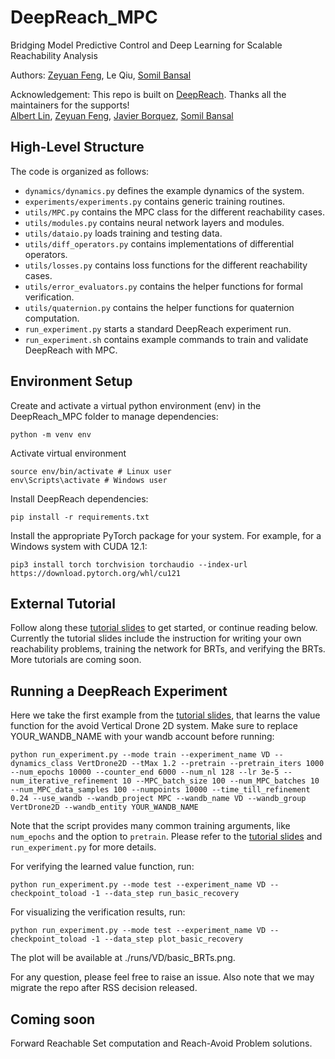# DeepReach_MPC
 Bridging Model Predictive Control and Deep  Learning for Scalable Reachability Analysis

Authors: [Zeyuan Feng](https://thezeyuanfeng.github.io/), Le Qiu, [Somil Bansal](http://people.eecs.berkeley.edu/~somil/index.html)

Acknowledgement: This repo is built on [DeepReach](https://github.com/smlbansal/deepreach). Thanks all the maintainers for the supports! <br>
[Albert Lin](https://www.linkedin.com/in/albertkuilin/),
[Zeyuan Feng](https://thezeyuanfeng.github.io/),
[Javier Borquez](https://javierborquez.github.io/),
[Somil Bansal](http://people.eecs.berkeley.edu/~somil/index.html)<br>

## High-Level Structure
The code is organized as follows:
* `dynamics/dynamics.py` defines the example dynamics of the system.
* `experiments/experiments.py` contains generic training routines.
* `utils/MPC.py` contains the MPC class for the different reachability cases.
* `utils/modules.py` contains neural network layers and modules.
* `utils/dataio.py` loads training and testing data.
* `utils/diff_operators.py` contains implementations of differential operators.
* `utils/losses.py` contains loss functions for the different reachability cases.
* `utils/error_evaluators.py` contains the helper functions for formal verification.
* `utils/quaternion.py` contains the helper functions for quaternion computation.
* `run_experiment.py` starts a standard DeepReach experiment run.
* `run_experiment.sh` contains example commands to train and validate DeepReach with MPC.


## Environment Setup
Create and activate a virtual python environment (env) in the DeepReach_MPC folder to manage dependencies:
```
python -m venv env
```
Activate virtual environment
```
source env/bin/activate # Linux user
env\Scripts\activate # Windows user
```

Install DeepReach dependencies:
```
pip install -r requirements.txt
```
Install the appropriate PyTorch package for your system. For example, for a Windows system with CUDA 12.1:
```
pip3 install torch torchvision torchaudio --index-url https://download.pytorch.org/whl/cu121
```

## External Tutorial
Follow along these [tutorial slides](https://docs.google.com/presentation/d/1qLU4i1aBQR58G-FiyGb-l9IycMWoJlgq/edit?usp=sharing&ouid=112832011741826436488&rtpof=true&sd=true) to get started, or continue reading below. Currently the tutorial slides include the instruction for writing your own reachability problems, training the network for BRTs, and verifying the BRTs. More tutorials are coming soon.

## Running a DeepReach Experiment
Here we take the first example from the [tutorial slides](https://docs.google.com/presentation/d/1qLU4i1aBQR58G-FiyGb-l9IycMWoJlgq/edit?usp=sharing&ouid=112832011741826436488&rtpof=true&sd=true), that learns the value function for the avoid Vertical Drone 2D system. Make sure to replace YOUR_WANDB_NAME with your wandb account before running:
```
python run_experiment.py --mode train --experiment_name VD --dynamics_class VertDrone2D --tMax 1.2 --pretrain --pretrain_iters 1000 --num_epochs 10000 --counter_end 6000 --num_nl 128 --lr 3e-5 --num_iterative_refinement 10 --MPC_batch_size 100 --num_MPC_batches 10 --num_MPC_data_samples 100 --numpoints 10000 --time_till_refinement 0.24 --use_wandb --wandb_project MPC --wandb_name VD --wandb_group VertDrone2D --wandb_entity YOUR_WANDB_NAME
```

Note that the script provides many common training arguments, like `num_epochs` and the option to `pretrain`. Please refer to the [tutorial slides](https://docs.google.com/presentation/d/1qLU4i1aBQR58G-FiyGb-l9IycMWoJlgq/edit?usp=sharing&ouid=112832011741826436488&rtpof=true&sd=true) and `run_experiment.py` for more details.

For verifying the learned value function, run:
```
python run_experiment.py --mode test --experiment_name VD --checkpoint_toload -1 --data_step run_basic_recovery
```

For visualizing the verification results, run:
```
python run_experiment.py --mode test --experiment_name VD --checkpoint_toload -1 --data_step plot_basic_recovery
```
The plot will be available at ./runs/VD/basic_BRTs.png.


For any question, please feel free to raise an issue. Also note that we may migrate the repo after RSS decision released.


## Coming soon
Forward Reachable Set computation and Reach-Avoid Problem solutions.